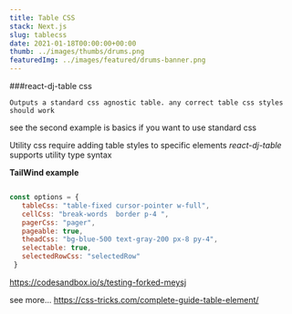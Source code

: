 ```yaml
---
title: Table CSS
stack: Next.js
slug: tablecss
date: 2021-01-18T00:00:00+00:00
thumb: ../images/thumbs/drums.png
featuredImg: ../images/featured/drums-banner.png
---
```


###react-dj-table css

`Outputs a standard css agnostic table.
any correct table css styles should work`

see the second example is basics if you want to use standard css

Utility css require adding table styles to specific elements *react-dj-table* supports utility type syntax

**TailWind example**
 ```js

 const options = {
    tableCss: "table-fixed cursor-pointer w-full",
    cellCss: "break-words  border p-4 ",
    pagerCss: "pager",
    pageable: true,
    theadCss: "bg-blue-500 text-gray-200 px-8 py-4",
    selectable: true,
    selectedRowCss: "selectedRow"
  }

```

https://codesandbox.io/s/testing-forked-meysj


see more... https://css-tricks.com/complete-guide-table-element/



